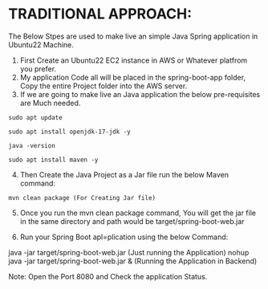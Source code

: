 # TRADITIONAL APPROACH:

The Below Stpes are used to make live an simple Java Spring application in Ubuntu22 Machine.

1. First Create an Ubuntu22 EC2 instance in AWS or Whatever platfrom you prefer.
2. My application Code all will be placed in the spring-boot-app folder, Copy the entire Project folder into the AWS server.
3. If we are going to make live an Java application the below pre-requisites are Much needed.

```
sudo apt update

sudo apt install openjdk-17-jdk -y

java -version

sudo apt install maven -y
```

4. Then Create the Java Project as a Jar file run the below Maven command:

```
mvn clean package (For Creating Jar file)
```
5. Once you run the mvn clean package command, You will get the jar file in the same directory and path would be target/spring-boot-web.jar

6. Run your Spring Boot apl=plication using the below Command:

java -jar target/spring-boot-web.jar (Just running the Application)
nohup java -jar target/spring-boot-web.jar & (Running the Application in Backend)

Note: Open the Port 8080 and Check the application Status.
